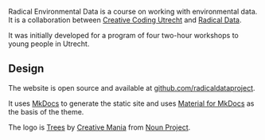 Radical Environmental Data is a course on working with environmental data. It is a collaboration between [Creative Coding Utrecht](https://creativecodingutrecht.nl/) and [Radical Data](https://radicaldata.org).

It was initially developed for a program of four two-hour workshops to young people in Utrecht.

## Design

The website is open source and available at [github.com/radicaldataproject](https://github.com/radicaldataproject).

It uses [MkDocs](https://www.mkdocs.org/) to generate the static site and uses [Material for MkDocs](https://squidfunk.github.io/mkdocs-material) as the basis of the theme.

The logo is [Trees](https://thenounproject.com/icon/trees-933040/) by [Creative Mania](https://thenounproject.com/CreativeMania/) from [Noun Project](https://thenounproject.com).
